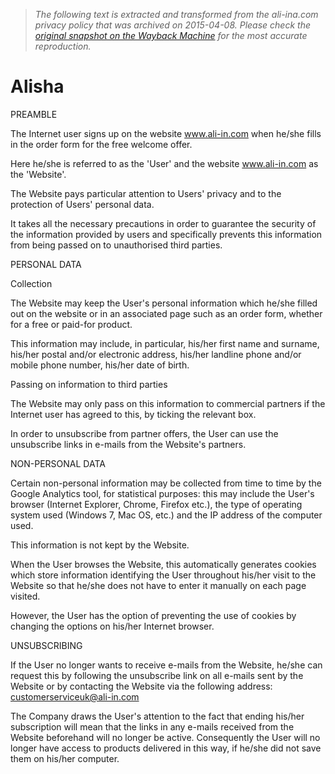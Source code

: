 > *The following text is extracted and transformed from the ali-ina.com privacy policy that was archived on 2015-04-08. Please check the [original snapshot on the Wayback Machine](https://web.archive.org/web/20150408043048id_/http%3A//ali-ina.com/en_alisha/site/index.php%3Fpage%3Dprivacy.php%26m%3Dvide%26ref%3Dvide%26site%3Dus) for the most accurate reproduction.*

# Alisha

PREAMBLE 

The Internet user signs up on the website www.ali-in.com when he/she fills in the order form for the free welcome offer. 

Here he/she is referred to as the 'User' and the website www.ali-in.com as the 'Website'. 

The Website pays particular attention to Users' privacy and to the protection of Users' personal data. 

It takes all the necessary precautions in order to guarantee the security of the information provided by users and specifically prevents this information from being passed on to unauthorised third parties. 

PERSONAL DATA

Collection 

The Website may keep the User's personal information which he/she filled out on the website or in an associated page such as an order form, whether for a free or paid-for product. 

This information may include, in particular, his/her first name and surname, his/her postal and/or electronic address, his/her landline phone and/or mobile phone number, his/her date of birth. 

Passing on information to third parties 

The Website may only pass on this information to commercial partners if the Internet user has agreed to this, by ticking the relevant box. 

In order to unsubscribe from partner offers, the User can use the unsubscribe links in e-mails from the Website's partners. 

NON-PERSONAL DATA 

Certain non-personal information may be collected from time to time by the Google Analytics tool, for statistical purposes: this may include the User's browser (Internet Explorer, Chrome, Firefox etc.), the type of operating system used (Windows 7, Mac OS, etc.) and the IP address of the computer used. 

This information is not kept by the Website. 

When the User browses the Website, this automatically generates cookies which store information identifying the User throughout his/her visit to the Website so that he/she does not have to enter it manually on each page visited. 

However, the User has the option of preventing the use of cookies by changing the options on his/her Internet browser. 

UNSUBSCRIBING 

If the User no longer wants to receive e-mails from the Website, he/she can request this by following the unsubscribe link on all e-mails sent by the Website or by contacting the Website via the following address: customerserviceuk@ali-in.com

The Company draws the User's attention to the fact that ending his/her subscription will mean that the links in any e-mails received from the Website beforehand will no longer be active. Consequently the User will no longer have access to products delivered in this way, if he/she did not save them on his/her computer. 
